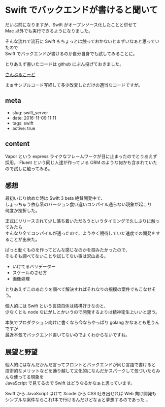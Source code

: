 # Swift でバックエンドが書けると聞いて

だいぶ前になりますが、Swift がオープンソース化したことと併せて  
Mac 以外でも実行できるようになりました。

そんな流れで流石に Swift もちょっとは触っておかないとまずいなぁと思っていたので  
Swift でバックエンドが書けるのか自分自身でも試してみることに。

とりあえず書いたコードは github にぶん投げておきました。


[さんぷるこーど](https://github.com/glassesfactory/swfit_api_sever_example)

まぁサンプルコード写経して多少改変しただけの適当なコードですが。

## meta

- slug: swift_server
- date: 2016-11-09 11:11
- tags: swift
- active: true


## content

Vapor という express ライクなフレームワークが目に止まったのでとりあえず採用。
Fluent という同じ人達が作っている ORM のような何かも含まれていたので試しに触ってみる。

## 感想

最初いじり始めた時は Swift 3 beta 絶賛開発中で、  
しょっちゅう依存系のバージョン食い違いコンパイル通らない現象が起こり  
何度か挫折した。

正式にリリースされて少し落ち着いただろうというタイミングで久しぶりに触ってみたら  
すんなり全てコンパイルが通ったので、ようやく期待していた速度での開発をすることが出来た。

ぱっと動くものを作ってどんな感じなのかを掴みたかったので、  
そもそも調べてないことや試してない事は沢山ある。

* いけてるバリデーター
* スケールのさせ方
* 画像処理

とりあえずこのあたりを調べて解決すればそれなりの規模の案件でもこなせそう。

個人的には Swift という言語自体は結構好きなのと、  
少なくとも node なにがしとかいうので開発するよりは精神衛生上いいと思う。

本気でプロダクション向けに書くなら今ならやっぱり golang かなぁとも思うんですが  
最近本気でバックエンド書いてないのでよくわからないですね。

## 展望と野望

個人的にはなんだかんだ言ってフロントとバックエンドが同じ言語で書けると
技術的なメリットなどを通り越して文化的になんだかスパークして気づいたらみんな使ってる現象を  
JavaScript で見てるので Swift はどうなるかなぁと思っています。

Swift から JavaScript はけて Xcode から CSS 吐き出せれば Web 向け開発も  
シンプルな案件ならこれ1本で行けるんだけどなぁと夢想するのであった…
